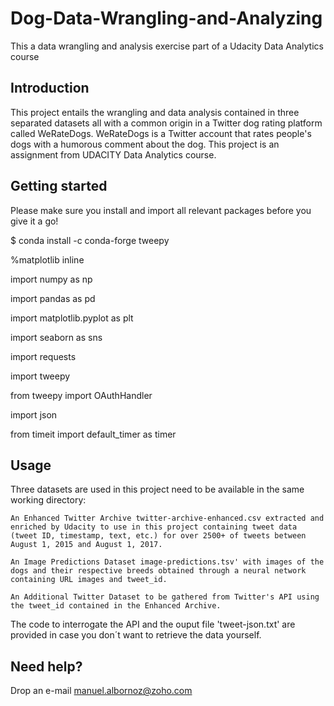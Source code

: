 # Dog-Data-Wrangling-and-Analyzing
This a data wrangling and analysis exercise part of a Udacity Data Analytics course

## Introduction

This project entails the wrangling and data analysis contained in three separated datasets all with a common origin in a Twitter dog rating platform called WeRateDogs. WeRateDogs is a Twitter account that rates people's dogs with a humorous comment about the dog. This project is an assignment from UDACITY Data Analytics course.

## Getting started

Please make sure you install and import all relevant packages before you give it a go!

$ conda install -c conda-forge tweepy

%matplotlib inline

import numpy as np

import pandas as pd

import matplotlib.pyplot as plt

import seaborn as sns

import requests

import tweepy

from tweepy import OAuthHandler

import json

from timeit import default_timer as timer

## Usage

Three datasets are used in this project need to be available in the same working directory:

    An Enhanced Twitter Archive twitter-archive-enhanced.csv extracted and enriched by Udacity to use in this project containing tweet data (tweet ID, timestamp, text, etc.) for over 2500+ of tweets between August 1, 2015 and August 1, 2017.

    An Image Predictions Dataset image-predictions.tsv' with images of the dogs and their respective breeds obtained through a neural network containing URL images and tweet_id.

    An Additional Twitter Dataset to be gathered from Twitter's API using the tweet_id contained in the Enhanced Archive. 
    
The code to interrogate the API and the ouput file 'tweet-json.txt' are provided in case you don´t want to retrieve the data yourself.

## Need help?

Drop an e-mail manuel.albornoz@zoho.com
